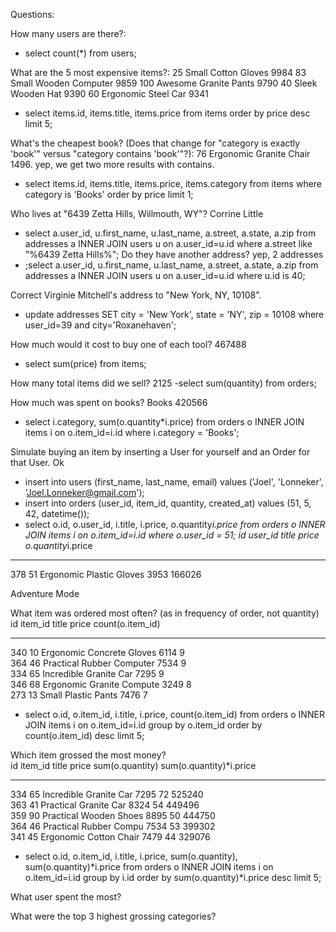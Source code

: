 Questions:

How many users are there?:
- select count(*) from users;

What are the 5 most expensive items?:
25	Small Cotton Gloves	9984
83	Small Wooden Computer	9859
100	Awesome Granite Pants	9790
40	Sleek Wooden Hat	9390
60	Ergonomic Steel Car	9341
- select items.id, items.title, items.price from items order by price desc limit 5;

What's the cheapest book? (Does that change for "category is exactly 'book'" versus "category contains 'book'"?): 76	Ergonomic Granite Chair	1496. yep, we get two more results with contains.
- select items.id, items.title, items.price, items.category from items where category is 'Books' order by price limit 1;

Who lives at "6439 Zetta Hills, Willmouth, WY"? Corrine	Little
- select a.user_id, u.first_name, u.last_name, a.street, a.state, a.zip from addresses a INNER JOIN users u on a.user_id=u.id where a.street like "%6439 Zetta Hills%";
Do they have another address? yep, 2 addresses
- ;select a.user_id, u.first_name, u.last_name, a.street, a.state, a.zip from addresses a INNER JOIN users u on a.user_id=u.id where u.id is 40;

Correct Virginie Mitchell's address to "New York, NY, 10108".
- update addresses SET city = 'New York', state = 'NY', zip = 10108 where user_id=39 and city='Roxanehaven';

How much would it cost to buy one of each tool? 467488
- select sum(price) from items;

How many total items did we sell? 2125
-select sum(quantity) from orders;

How much was spent on books? Books	420566
- select i.category, sum(o.quantity*i.price) from orders o INNER JOIN items i on o.item_id=i.id where i.category = 'Books';

Simulate buying an item by inserting a User for yourself and an Order for that User. Ok
- insert into users (first_name, last_name, email) values ('Joel', 'Lonneker', 'Joel.Lonneker@gmail.com');
- insert into orders (user_id, item_id, quantity, created_at) values (51, 5, 42, datetime());
- select o.id, o.user_id, i.title, i.price, o.quantity*i.price from orders o INNER JOIN items i on o.item_id=i.id where o.user_id = 51;
id          user_id     title                     price       o.quantity*i.price
----------  ----------  ------------------------  ----------  ------------------
378         51          Ergonomic Plastic Gloves  3953        166026             

Adventure Mode

What item was ordered most often? (as in frequency of order, not quantity)
id          item_id     title                      price       count(o.item_id)
----------  ----------  -------------------------  ----------  ----------------
340         10          Ergonomic Concrete Gloves  6114        9               
364         46          Practical Rubber Computer  7534        9               
334         65          Incredible Granite Car     7295        9               
346         68          Ergonomic Granite Compute  3249        8               
273         13          Small Plastic Pants        7476        7               
- select o.id, o.item_id, i.title, i.price, count(o.item_id) from orders o INNER JOIN items i on o.item_id=i.id group by o.item_id order by count(o.item_id) desc limit 5;

Which item grossed the most money?  
id          item_id     title                   price       sum(o.quantity)  sum(o.quantity)*i.price
----------  ----------  ----------------------  ----------  ---------------  -----------------------
334         65          Incredible Granite Car  7295        72               525240                 
363         41          Practical Granite Car   8324        54               449496                 
359         90          Practical Wooden Shoes  8895        50               444750                 
364         46          Practical Rubber Compu  7534        53               399302                 
341         45          Ergonomic Cotton Chair  7479        44               329076   
- select o.id, o.item_id, i.title, i.price, sum(o.quantity), sum(o.quantity)*i.price from orders o INNER JOIN items i on o.item_id=i.id group by i.id order by sum(o.quantity)*i.price desc limit 5;

What user spent the most?

What were the top 3 highest grossing categories?
